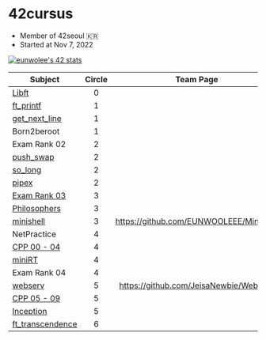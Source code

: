 # 42cursus
- Member of 42seoul 🇰🇷
- Started at Nov 7, 2022

[![eunwolee's 42 stats](https://badge.mediaplus.ma/darkblue/eunwolee?1337Badge=off&UM6P=off)](https://github.com/oakoudad/badge42)

|Subject|Circle|Team Page|
|-------|:----:|:---:|
|[Libft](https://github.com/EUNWOOLEEE/42cursus/tree/main/Libft)|0
|[ft_printf](https://github.com/EUNWOOLEEE/42cursus/tree/main/ft_printf)|1
|[get_next_line](https://github.com/EUNWOOLEEE/42cursus/tree/main/ft_printf)|1
|Born2beroot|1
|Exam Rank 02|2
|[push_swap](https://github.com/EUNWOOLEEE/42cursus/tree/main/push_swap)|2
|[so_long](https://github.com/EUNWOOLEEE/42cursus/tree/main/so_long)|2
|[pipex](https://github.com/EUNWOOLEEE/42cursus/tree/main/pipex)|2
|[Exam Rank 03](https://github.com/EUNWOOLEEE/42cursus/tree/main/exam/exam03)|3
|[Philosophers](https://github.com/EUNWOOLEEE/42cursus/tree/main/philosophers)|3
|[minishell](https://github.com/EUNWOOLEEE/Minishell)|3|https://github.com/EUNWOOLEEE/Minishell
|NetPractice|4
|[CPP 00 - 04](https://github.com/EUNWOOLEEE/42cursus/tree/main/CPP)|4
|[miniRT](https://github.com/EUNWOOLEEE/42cursus/tree/main/miniRT)|4
|Exam Rank 04|4
|[webserv](https://github.com/EUNWOOLEEE/42cursus/tree/main/webserv)|5|https://github.com/JeisaNewbie/Webserv
|[CPP 05 - 09](https://github.com/EUNWOOLEEE/42cursus/tree/main/CPP)|5
|[Inception](https://github.com/EUNWOOLEEE/42cursus/tree/main/Inception)|5
|[ft_transcendence](https://github.com/EUNWOOLEEE/42cursus/tree/main/ft_transcendence)|6

